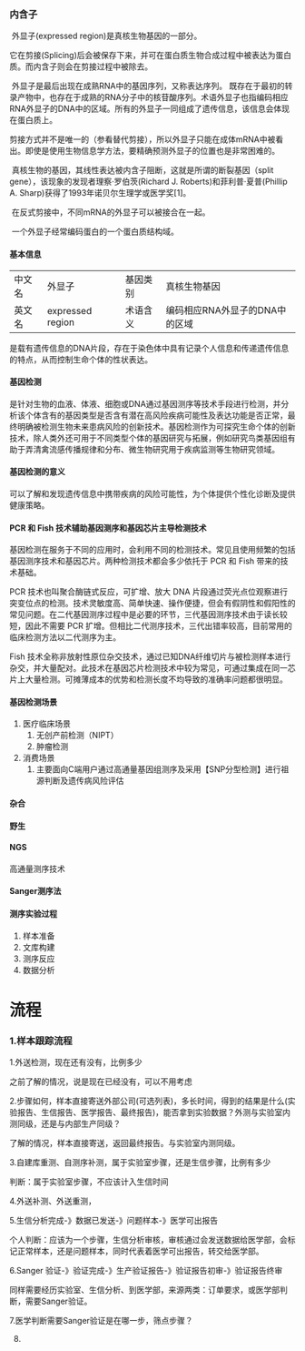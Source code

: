 ### 内含子

[维基百科]: https://zh.wikipedia.org/wiki/%E5%A4%96%E6%98%BE%E5%AD%90
[ 百度百科]:https://baike.baidu.com/item/%E5%A4%96%E6%98%BE%E5%AD%90/929872

​		外显子(expressed region)是真核生物基因的一部分。

​		它在剪接(Splicing)后会被保存下来，并可在蛋白质生物合成过程中被表达为蛋白质。而内含子则会在剪接过程中被除去。

​		外显子是最后出现在成熟RNA中的基因序列，又称表达序列。
​		既存在于最初的转录产物中，也存在于成熟的RNA分子中的核苷酸序列。术语外显子也指编码相应RNA外显子的DNA中的区域。所有的外显子一同组成了遗传信息，该信息会体现在蛋白质上。

​		剪接方式并不是唯一的（参看替代剪接），所以外显子只能在成体mRNA中被看出。即使是使用生物信息学方法，要精确预测外显子的位置也是非常困难的。

​		真核生物的基因，其线性表达被内含子阻断，这就是所谓的断裂基因（split gene），该现象的发现者理察·罗伯茨(Richard J. Roberts)和菲利普·夏普(Phillip A. Sharp)获得了1993年诺贝尔生理学或医学奖[1]。

​		在反式剪接中，不同mRNA的外显子可以被接合在一起。

​		一个外显子经常编码蛋白的一个蛋白质结构域。

#### 基本信息

|        |                  |          |                                |
| ------ | ---------------- | -------- | ------------------------------ |
| 中文名 | 外显子           | 基因类别 | 真核生物基因                   |
| 英文名 | expressed region | 术语含义 | 编码相应RNA外显子的DNA中的区域 |





是载有遗传信息的DNA片段，存在于染色体中具有记录个人信息和传递遗传信息的特点，从而控制生命个体的性状表达。

#### 基因检测

是针对生物的血液、体液、细胞或DNA通过基因测序等技术手段进行检测，并分析该个体含有的基因类型是否含有潜在高风险疾病可能性及表达功能是否正常，最终明确被检测生物未来患病风险的创新技术。基因检测作为可探究生命个体的创新技术，除人类外还可用于不同类型个体的基因研究与拓展，例如研究鸟类基因组有助于弄清禽流感传播规律和分布、微生物研究用于疾病监测等生物研究领域。

#### 基因检测的意义

可以了解和发现遗传信息中携带疾病的风险可能性，为个体提供个性化诊断及提供健康策略。

#### PCR 和 Fish 技术辅助基因测序和基因芯片主导检测技术

基因检测在服务于不同的应用时，会利用不同的检测技术。常见且使用频繁的包括基因测序技术和基因芯片。两种检测技术都会多少依托于 PCR 和 Fish 带来的技术基础。

PCR 技术也叫聚合酶链式反应，可扩增、放大 DNA 片段通过荧光点位观察进行突变位点的检测。技术灵敏度高、简单快速、操作便捷，但会有假阴性和假阳性的常见问题。在二代基因测序过程中是必要的环节，三代基因测序技术由于读长较短，因此不需要 PCR 扩增。但相比二代测序技术，三代出错率较高，目前常用的临床检测方法以二代测序为主。

Fish 技术全称非放射性原位杂交技术，通过已知DNA纤维切片与被检测样本进行杂交，并大量配对。此技术在基因芯片检测技术中较为常见，可通过集成在同一芯片上大量检测。可摊薄成本的优势和检测长度不均导致的准确率问题都很明显。

#### 基因检测场景

1. 医疗临床场景
   1. 无创产前检测（NIPT）
   2. 肿瘤检测
2. 消费场景
   1. 主要面向C端用户通过高通量基因组测序及采用【SNP分型检测】进行祖源判断及遗传病风险评估

#### 杂合

#### 野生

#### NGS 

高通量测序技术

#### Sanger测序法



#### 测序实验过程

1. 样本准备
2. 文库构建
3. 测序反应
4. 数据分析



# 流程

### 1.样本跟踪流程

1.外送检测，现在还有没有，比例多少

之前了解的情况，说是现在已经没有，可以不用考虑

2.步骤如何，样本直接寄送外部公司(可选列表)，多长时间，得到的结果是什么(实验报告、生信报告、医学报告、最终报告)，能否拿到实验数据？外测与实验室内测同级，还是与内部生产同级？

了解的情况，样本直接寄送，返回最终报告。与实验室内测同级。

3.自建库重测、自测序补测，属于实验室步骤，还是生信步骤，比例有多少

判断：属于实验室步骤，不应该计入生信时间

4.外送补测、外送重测，

5.生信分析完成-》数据已发送-》问题样本-》医学可出报告

个人判断：应该为一个步骤，生信分析审核，审核通过会发送数据给医学部，会标记正常样本，还是问题样本，同时代表着医学可出报告，转交给医学部。

6.Sanger 验证-》验证完成-》生产验证报告-》验证报告初审-》验证报告终审

同样需要经历实验室、生信分析、到医学部，来源两类：订单要求，或医学部判断，需要Sanger验证。

7.医学判断需要Sanger验证是在哪一步，筛点步骤？



8.

